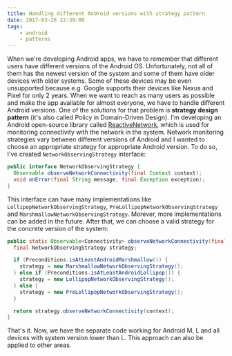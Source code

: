 ```yaml
---
title: Handling different Android versions with strategy pattern
date: 2017-03-26 22:39:00
tags:
	- android
	- patterns
---
```


When we're developing Android apps, we have to remember that different users have different versions of the Android OS. Unfortunately, not all of them has the newest version of the system and some of them have older devices with older systems. Some of these devices may be even unsupported because e.g. Google supports their devices like Nexus and Pixel for only 2 years. When we want to reach as many users as possible and make the app available for almost everyone, we have to handle different Android versions. One of the solutions for that problem is **strategy design pattern** (it's also called Policy in Domain-Driven Design). I'm developing an Android open-source library called [ReactiveNetwork](https://github.com/pwittchen/ReactiveNetwork), which is used for monitoring connectivity with the network in the system. Network monitoring strategies vary between different versions of Android and I wanted to choose an appropriate strategy for appropriate Android version. To do so, I've created `NetworkObservingStrategy` interface:

```java
public interface NetworkObservingStrategy {
  Observable observeNetworkConnectivity(final Context context);
  void onError(final String message, final Exception exception);
}
```

This interface can have many implementations like `LollipopNetworkObservingStrategy`, `PreLollipopNetworkObservingStrategy` and `MarshmallowNetworkObservingStrategy`. Morever, more implementations can be added in the future. After that, we can choose a valid strategy for the concrete version of the system:

```java
public static Observable<Connectivity> observeNetworkConnectivity(final Context context) {
  final NetworkObservingStrategy strategy;

  if (Preconditions.isAtLeastAndroidMarshmallow()) {
    strategy = new MarshmallowNetworkObservingStrategy();
  } else if (Preconditions.isAtLeastAndroidLollipop()) {
    strategy = new LollipopNetworkObservingStrategy();
  } else {
    strategy = new PreLollipopNetworkObservingStrategy();
  }

  return strategy.observeNetworkConnectivity(context);
}
```

That's it. Now, we have the separate code working for Android M, L and all devices with system version lower than L. This approach can also be applied to other areas.